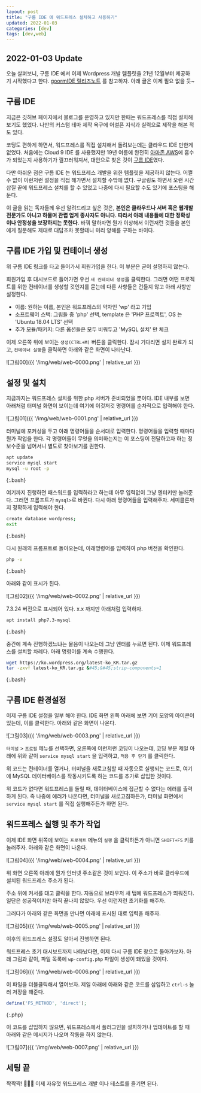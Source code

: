 ```yaml
---
layout: post
title: "구름 IDE 에 워드프레스 설치하고 사용하기"
updated: 2022-01-03
categories: [dev]
tags: [dev,web]
---
```


## 2022-01-03 Update

오늘 살펴보니, 구름 IDE 에서 이제 Wordpress 개발 템플릿을 21년 12월부터 제공하기 시작했다고 한다. [goormIDE 릴리즈노트](https://blog.goorm.io/goormide-release-note-december-2021/) 를 참고하자. 아래 글은 이제 필요 없을 듯~

## 구름 IDE

지금은 깃허브 페이지에서 블로그를 운영하고 있지만 한때는 워드프레스를 직접 설치해보기도 했었다. 나만의 커스텀 테마 제작 욕구에 어설픈 지식과 실력으로 제작을 해본 적도 있다.

코딩도 편하게 하면서, 워드프레스를 직접 설치해서 돌려보는데는 클라우드 IDE 만한게 없었다. 처음에는 Cloud 9 IDE 를 사용했지만 19년 여름에 완전히 [아마존 AWS](https://aws.amazon.com/ko/cloud9/)에 흡수가 되었는지 사용하기가 껄끄러워져서, 대안으로 찾은 것이 [구름 IDE](https://ide.goorm.io/)였다.

다만 아쉬운 점은 구름 IDE 는 워드프레스 개발을 위한 템플릿을 제공하지 않는다. 어쩔 수 없이 이런저런 설정을 직접 해가면서 설치할 수밖에 없다. 구글링도 하면서 오랜 시간 삽질 끝에 워드프레스 설치를 할 수 있었고 나중에 다시 필요할 수도 있기에 포스팅을 해 둔다.

이 글을 읽는 독자들께 우선 알려드리고 싶은 것은, **본인은 클라우드나 서버 혹은 웹개발 전문가도 아니고 하물며 관렵 업계 종사자도 아니다. 따라서 아래 내용들에 대한 정확성이나 안정성을 보장하지는 못한다.** 바꿔 말하자면 뭔가 이상해서 이런저런 것들을 본인에게 질문해도 제대로 대답조차 못할테니 미리 양해를 구하는 바이다.

## 구름 IDE 가입 및 컨테이너 생성

위 구름 IDE 링크를 타고 들어가서 회원가입을 한다. 이 부분은 굳이 설명하지 않는다.

회원가입 후 대시보드로 들어가면 우선 `새 컨테이너 생성`을 클릭한다. 그러면 어떤 프로젝트를 위한 컨테이너를 생성할 것인지를 묻는데 다른 사항들은 건들지 않고 아래 사항만 설정한다.

- 이름: 원하는 이름, 본인은 워드프레스의 약자인 'wp' 라고 기입
- 소프트웨어 스택: 그림들 중 'php' 선택, template 은 'PHP 프로젝트', OS 는 'Ubuntu 18.04 LTS' 선택
- 추가 모듈/패키지: 다른 옵션들은 모두 비워두고 'MySQL 설치' 만 체크

이제 오른쪽 위에 보이는 `생성(CTRL+M)` 버튼을 클릭한다. 잠시 기다리면 설치 완료가 되고, `컨테이너 실행`을 클릭하면 아래와 같은 화면이 나타난다.

![그림00]({{ '/img/web/web-0000.png' | relative_url }})

## 설정 및 설치

지금까지는 워드프레스 설치를 위한 php 서버가 준비되었을 뿐이다. IDE 내부를 보면 아래처럼 터미널 화면이 보이는데 여기에 이것저것 명령어를 순차적으로 입력해야 한다.

![그림01]({{ '/img/web/web-0001.png' | relative_url }})

터미널에 포커싱을 두고 아래 명령어들을 순서대로 입력한다. 명령어들을 입력할 때마다 뭔가 작업을 한다. 각 명령어들이 무엇을 의미하는지는 이 포스팅이 전달하고자 하는 정보수준을 넘어서니 별도로 찾아보기를 권한다.

```bash
apt update
service mysql start
mysql -u root -p
```
{:.bash}

여기까지 진행하면 패스워드를 입력하라고 하는데 아무 입력없이 그냥 엔터키만 눌러준다. 그러면 프롬프트가 `mysql>`로 바뀐다. 다시 아래 명령어들을 입력해주자. 세미콜론까지 정확하게 입력해야 한다.

```bash
create database wordpress;
exit
```
{:.bash}

다시 원래의 프롬프트로 돌아오는데, 아래명령어를 입력하여 php 버전을 확인한다.

```bash
php -v
```
{:.bash}

아래와 같이 표시가 된다.

![그림02]({{ '/img/web/web-0002.png' | relative_url }})

7.3.24 버전으로 표시되어 있다. x.x 까지만 아래처럼 입력하자.

```bash
apt install php7.3-mysql
```
{:.bash}

중간에 계속 진행하겠느냐는 물음이 나오는데 그냥 엔터를 누르면 된다. 이제 워드프레스를 설치할 차례다. 아래 명령어를 계속 수행한다.

```bash
wget https://ko.wordpress.org/latest-ko_KR.tar.gz
tar -zxvf latest-ko_KR.tar.gz &#45;&#45;strip-components=1
```
{:.bash}

## 구름 IDE 환경설정

이제 구름 IDE 설정을 일부 해야 한다. IDE 화면 왼쪽 아래에 보면 기어 모양의 아이콘이 있는데, 이를 클릭한다. 아래와 같은 화면이 나온다.

![그림03]({{ '/img/web/web-0003.png' | relative_url }})

`터미널` > `프로필` 메뉴를 선택하면, 오른쪽에 이런저런 코딩이 나오는데, 코딩 부분 제일 아래에 위와 같이 `service mysql start` 을 입력하고, `적용 후 닫기` 를 클릭한다.

위 코드는 컨테이너를 열거나, 터미널을 새로고침할 때 자동으로 실행되는 코드로, 여기에 MySQL 데이터베이스를 작동시키도록 하는 코드를 추가로 삽입한 것이다.

위 코드가 없다면 워드프레스를 돌릴 때, 데이터베이스에 접근할 수 없다는 에러를 출력하게 된다. 즉 나중에 에러가 나온다면, 터미널을 새로고침하든가, 터미널 화면에서 `service mysql start` 를 직접 실행해주든가 하면 된다.

## 워드프레스 실행 및 추가 작업

이제 IDE 화면 위쪽에 보이는 `프로젝트` 메뉴의 `실행` 을 클릭하든가 아니면 `SHIFT+F5` 키를 눌러주자. 아래와 같은 화면이 나온다.

![그림04]({{ '/img/web/web-0004.png' | relative_url }})

위 화면 오른쪽 아래에 뭔가 인터넷 주소같은 것이 보인다. 이 주소가 바로 클라우드에 설치된 워드프레스 주소가 된다.

주소 위에 커서를 대고 클릭을 한다. 자동으로 브라우저 새 탭에 워드프레스가 띄워진다. 일단은 성공적이지만 아직 끝나지 않았다. 우선 이런저런 초기화를 해주자.

그러다가 아래와 같은 화면을 만나면 아래에 표시된 대로 입력을 해주자.

![그림05]({{ '/img/web/web-0005.png' | relative_url }})

이후의 워드프레스 설정도 알아서 진행하면 된다.

워드프레스 초기 대시보드까지 나타났다면, 이제 다시 구름 IDE 창으로 돌아가보자. 아래 그림과 같이, 파일 목록에 `wp-config.php` 파일이 생성이 돼있을 것이다.

![그림06]({{ '/img/web/web-0006.png' | relative_url }})

이 파일을 더블클릭해서 열어보자. 제일 아래에 아래와 같은 코드를 삽입하고 `ctrl-s` 눌러 저장을 해준다.

```php
define('FS_METHOD', 'direct');
```
{:.php}

이 코드를 삽입하지 않으면, 워드프레스에서 플러그인을 설치하거나 업데이트를 할 때 아래와 같은 메시지가 나오며 작동을 하지 않는다.

![그림07]({{ '/img/web/web-0007.png' | relative_url }})

## 세팅 끝

짝짝짝! 👏👏👏 이제 자유껏 워드프레스 개발 이나 테스트를 즐기면 된다.
